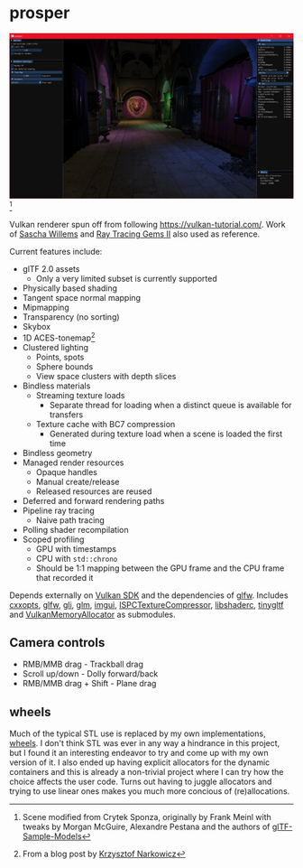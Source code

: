 # prosper

![screenshot](screenshot.png)[^1]

Vulkan renderer spun off from following https://vulkan-tutorial.com/. Work of [Sascha Willems](https://github.com/SaschaWillems) and [Ray Tracing Gems II](https://developer.nvidia.com/ray-tracing-gems-ii) also used as reference.

Current features include:

- glTF 2.0 assets
  - Only a very limited subset is currently supported
- Physically based shading
- Tangent space normal mapping
- Mipmapping
- Transparency (no sorting)
- Skybox
- 1D ACES-tonemap[^2]
- Clustered lighting
  - Points, spots
  - Sphere bounds
  - View space clusters with depth slices
- Bindless materials
  - Streaming texture loads
    - Separate thread for loading when a distinct queue is available for transfers
  - Texture cache with BC7 compression
    - Generated during texture load when a scene is loaded the first time
- Bindless geometry
- Managed render resources
  - Opaque handles
  - Manual create/release
  - Released resources are reused
- Deferred and forward rendering paths
- Pipeline ray tracing
  - Naive path tracing
- Polling shader recompilation
- Scoped profiling
  - GPU with timestamps
  - CPU with `std::chrono`
  - Should be 1:1 mapping between the GPU frame and the CPU frame that recorded it

Depends externally on [Vulkan SDK](https://vulkan.lunarg.com/) and the dependencies of [glfw](https://github.com/glfw/glfw). Includes [cxxopts](https://github.com/jarro2783/cxxopts), [glfw](https://github.com/glfw/glfw), [gli](https://github.com/g-truc/gli), [glm](https://github.com/g-truc/glm), [imgui](https://github.com/ocornut/imgui), [ISPCTextureCompressor](https://github.com/GameTechDev/ISPCTextureCompressor), [libshaderc](https://github.com/google/shaderc), [tinygltf](https://github.com/syoyo/tinygltf) and [VulkanMemoryAllocator](https://github.com/GPUOpen-LibrariesAndSDKs/VulkanMemoryAllocator) as submodules.

## Camera controls

- RMB/MMB drag - Trackball drag
- Scroll up/down - Dolly forward/back
- RMB/MMB drag + Shift - Plane drag

## wheels

Much of the typical STL use is replaced by my own implementations, [wheels](https://github.com/sndels/wheels). I don't think STL was ever in any way a hindrance in this project, but I found it an interesting endeavor to try and come up with my own version of it. I also ended up having explicit allocators for the dynamic containers and this is already a non-trivial project where I can try how the choice affects the user code. Turns out having to juggle allocators and trying to use linear ones makes you much more concious of (re)allocations.

[^1]: Scene modified from Crytek Sponza, originally by Frank Meinl with tweaks by Morgan McGuire, Alexandre Pestana and the authors of [glTF-Sample-Models](https://github.com/KhronosGroup/glTF-Sample-Models/tree/master/2.0/Sponza)
[^2]: From a blog post by [Krzysztof Narkowicz](https://knarkowicz.wordpress.com/2016/01/06/aces-filmic-tone-mapping-curve)
